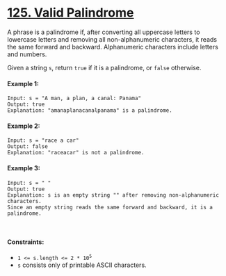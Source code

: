 # [125. Valid Palindrome](https://leetcode.com/problems/valid-palindrome/)
A phrase is a palindrome if, after converting all uppercase letters to lowercase letters and removing all non-alphanumeric characters, it reads the same forward and backward. Alphanumeric characters include letters and numbers.

Given a string `s`, return `true` if it is a palindrome, or `false` otherwise.

#### Example 1:
```shell 
Input: s = "A man, a plan, a canal: Panama"
Output: true
Explanation: "amanaplanacanalpanama" is a palindrome.
```

#### Example 2: 
```shell 
Input: s = "race a car"
Output: false
Explanation: "raceacar" is not a palindrome.
```

#### Example 3:
```shell 
Input: s = " "
Output: true
Explanation: s is an empty string "" after removing non-alphanumeric characters.
Since an empty string reads the same forward and backward, it is a palindrome.
```

<br>

#### Constraints:
- <code>1 <= s.length <= 2 * 10<sup>5</sup></code>
- `s` consists only of printable ASCII characters.

